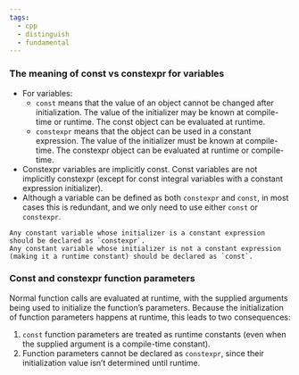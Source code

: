```yaml
---
tags:
  - cpp
  - distinguish
  - fundamental
---
```


### The meaning of const vs constexpr for variables
- For variables:
	- `const` means that the value of an object cannot be changed after initialization. The value of the initializer may be known at compile-time or runtime. The const object can be evaluated at runtime.
	- `constexpr` means that the object can be used in a constant expression. The value of the initializer must be known at compile-time. The constexpr object can be evaluated at runtime or compile-time.
- Constexpr variables are implicitly const. Const variables are not implicitly constexpr (except for const integral variables with a constant expression initializer).
- Although a variable can be defined as both `constexpr` and `const`, in most cases this is redundant, and we only need to use either `const` or `constexpr`.

```ad-tip
Any constant variable whose initializer is a constant expression should be declared as `constexpr`.
Any constant variable whose initializer is not a constant expression (making it a runtime constant) should be declared as `const`.
```

### Const and constexpr function parameters

Normal function calls are evaluated at runtime, with the supplied arguments being used to initialize the function’s parameters. Because the initialization of function parameters happens at runtime, this leads to two consequences:

1. `const` function parameters are treated as runtime constants (even when the supplied argument is a compile-time constant).
2. Function parameters cannot be declared as `constexpr`, since their initialization value isn’t determined until runtime.